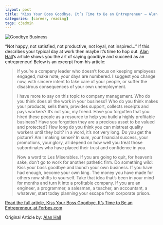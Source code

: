 ```yaml
---
layout: post
title: "Kiss Your Boss Goodbye. It’s Time to Be an Entrepreneur – Alan Hall"
categories: [career, reading]
tags: c3admin
---
```

![Goodbye Business](http://c3inspire.com/wp-content/uploads/2012/09/Goodbye-Business-150x150.jpeg)

“Not happy, not satisfied, not productive, not loyal, not inspired…” If this describes your typical day at work then maybe it’s time to hop out. [Alan Hall](http://blogs.forbes.com/alanhall/)‘s article shows you the art of saying goodbye and succeed as an entrepreneur! Below is an excerpt from his article:

<blockquote>
	<p>If you’re a company leader who doesn’t focus on keeping employees engaged, make note; your days are numbered. I suggest you change now, with sincere intent to take care of your people, or suffer the disastrous consequences of your own unemployment.</p>
	<p>I have more to say on this topic to company management. Who do you think does all the work in your business? Who do you think makes your products, sells them, provides support, collects receipts and pays workers? It’s not you, my friend. Have you forgotten that you hired these people as a resource to help you build a highly profitable business? Have you forgotten they are a precious asset to be valued and protected? How long do you think you can mistreat quality workers until they bolt? In a word, it’s not very long. Do you get the picture? Am I making sense? In sum, your financial success, your promotions, your glory, all depend on how well you treat those subordinates who have placed their trust and confidence in you.</p>
	<p>Now a word to Les Miserables. If you are going to quit, for heaven’s sake, don’t go to work for another pathetic firm. Do something wild: Kiss your boss goodbye and launch your own business. If you have had enough, become your own king. The money you have made for others now shifts to yourself. Take that idea that’s been in your mind for months and turn it into a profitable company. If you are an engineer, a programmer, a salesman, a teacher, an accountant, a whatever, start today planning your escape from corporate prison.</p>
</blockquote>

[Read the full article, Kiss Your Boss Goodbye. It’s Time to Be an Entrepreneur, at Forbes.com](http://www.forbes.com/sites/alanhall/2012/07/15/kiss-your-boss-goodbye-its-time-to-be-an-entrepreneur/)

Original Article by: [Alan Hall](http://blogs.forbes.com/alanhall/)
